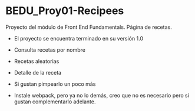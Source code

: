 # BEDU_Proy01-Recipees
Proyecto del módulo de Front End Fundamentals. Página de recetas.

- El proyecto se encuentra terminado en su versión 1.0
- Consulta recetas por nombre
- Recetas aleatorias
- Detalle de la receta
- Si gustan pimpearlo un poco más

- Instale webpack, pero ya no lo demás, creo que no es necesario
pero si gustan complementarlo adelante.
